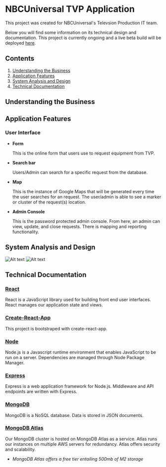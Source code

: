 # NBCUniversal TVP Application

This project was created for NBCUniversal's Televsion Production IT team.

Below you will find some information on its technical design and documentation.
This project is currently ongoing and a live beta build will be deployed
[here](https://nbcu-tvp-beta.herokuapp.com).

## Contents

1. [Understanding the Business](#understanding-the-business)
2. [Application Features](#application-features)
3. [System Analysis and Design](#system-analysis-and-design)
4. [Technical Documentation](#technical-documentation)

## Understanding the Business

## Application Features

### User Interface

* **Form**

  This is the online form that users use to request equipment from TVP.

* **Search bar**

  Users/Admin can search for a specific request from the database.

* **Map**

  This is the instance of Google Maps that will be generated every time the user
  searches for an request. The user/admin is able to see a marker or cluster of
  the request(s) location.

* **Admin Console**

  This is the password protected admin console. From here, an admin can view,
  update, and close requests. There is mapping and reporting functionality.

## System Analysis and Design

![Alt text](https://raw.github.com/koluong/nbcu-tvp/tree/master/public/photo/system.jpg "TVP Application Architecture")
![Alt text](https://raw.github.com/koluong/ITC-mbs/master/src/assets/leaf-map-system.png "Leaf-Map Data Flow")

## Technical Documentation

### [React](https://reactjs.org)

React is a JavaScript library used for building front end user interfaces. React
manages our application state and views.

### [Create-React-App](https://github.com/facebookincubator/create-react-app)

This project is bootstraped with create-react-app.

### [Node](https://nodejs.org/en/)

Node.js is a Javascript runtime environment that enables JavaScript to be run on
a server. Dependencies are managed through Node Package Manager.

### [Express](https://expressjs.com)

Express is a web application framework for Node.js. Middleware and API endpoints
are written with Express.

### [MongoDB](https://www.mongodb.com)

MongoDB is a NoSQL database. Data is stored in JSON documents.

### [MongoDB Atlas](https://www.mongodb.com/cloud/atlas)

Our MongoDB cluster is hosted on MongoDB Atlas as a service. Atlas runs our
instances on multiple AWS servers for redundancy. Atlas offers security and
scalability.

* _MongoDB Atlas offers a free tier entailing 500mb of M2 storage_
